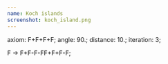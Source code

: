 ```yaml
---
name: Koch islands
screenshot: koch_island.png
---
```

axiom: F+F+F+F;
angle: 90.;
distance: 10.;
iteration: 3;

F -> F+F-F-FF+F+F-F;